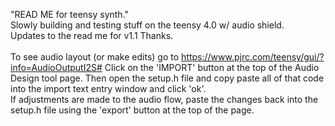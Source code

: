 "READ ME for teensy synth." <br>
Slowly building and testing stuff on the teensy 4.0 w/ audio shield. <br>
Updates to the read me for v1.1 Thanks. <br>
<br>
To see audio layout (or make edits) go to https://www.pjrc.com/teensy/gui/?info=AudioOutputI2S#
Click on the 'IMPORT' button at the top of the Audio Design tool page.
Then open the setup.h file and copy paste all of that code into the import text entry window and click 'ok'.
<br>
If adjustments are made to the audio flow, paste the changes back into the setup.h file using the 'export' button at the top of the page.<br>
<br>
